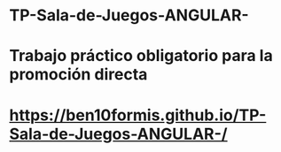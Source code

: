 # TP-Sala-de-Juegos-ANGULAR-

# Trabajo práctico obligatorio para la promoción directa

# https://ben10formis.github.io/TP-Sala-de-Juegos-ANGULAR-/
